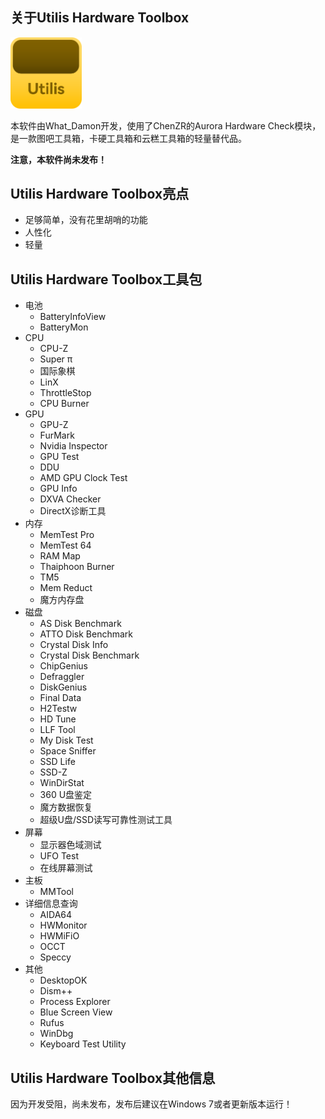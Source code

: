 ## 关于Utilis Hardware Toolbox

<img src="../img/utilis.png" alt="img" style="zoom:12%;" />

本软件由What_Damon开发，使用了ChenZR的Aurora Hardware Check模块，是一款图吧工具箱，卡硬工具箱和云糕工具箱的轻量替代品。

**注意，本软件尚未发布！**

## Utilis Hardware Toolbox亮点

- 足够简单，没有花里胡哨的功能
- 人性化
- 轻量

## Utilis Hardware Toolbox工具包

- 电池
  - BatteryInfoView
  - BatteryMon
- CPU
  - CPU-Z
  - Super π
  - 国际象棋
  - LinX
  - ThrottleStop
  - CPU Burner
- GPU
  - GPU-Z
  - FurMark
  - Nvidia Inspector
  - GPU Test
  - DDU
  - AMD GPU Clock Test
  - GPU Info
  - DXVA Checker
  - DirectX诊断工具
- 内存
  - MemTest Pro
  - MemTest 64
  - RAM Map
  - Thaiphoon Burner
  - TM5
  - Mem Reduct
  - 魔方内存盘
- 磁盘
  - AS Disk Benchmark
  - ATTO Disk Benchmark
  - Crystal Disk Info
  - Crystal Disk Benchmark
  - ChipGenius
  - Defraggler
  - DiskGenius
  - Final Data
  - H2Testw
  - HD Tune
  - LLF Tool
  - My Disk Test
  - Space Sniffer
  - SSD Life
  - SSD-Z
  - WinDirStat
  - 360 U盘鉴定
  - 魔方数据恢复
  - 超级U盘/SSD读写可靠性测试工具
- 屏幕
  - 显示器色域测试
  - UFO Test
  - 在线屏幕测试
- 主板
  - MMTool
- 详细信息查询
  - AIDA64
  - HWMonitor
  - HWMiFiO
  - OCCT
  - Speccy
- 其他
  - DesktopOK
  - Dism++
  - Process Explorer
  - Blue Screen View
  - Rufus
  - WinDbg
  - Keyboard Test Utility

## Utilis Hardware Toolbox其他信息

因为开发受阻，尚未发布，发布后建议在Windows 7或者更新版本运行！